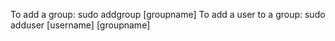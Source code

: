 To add a group: sudo addgroup \[groupname]
To add a user to a group: sudo adduser \[username] \[groupname]
